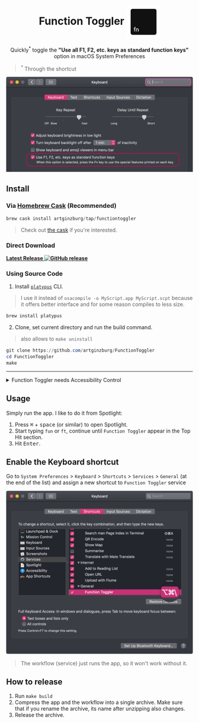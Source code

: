 <h1 align="center">
   Function Toggler <img align="center" height="90" src="icon/icon.png">
</h1>

<p align="center">
   Quickly<sup>*</sup> toggle the <strong>"Use all F1, F2, etc. keys as standard function keys"</strong> option in macOS System Preferences
</p>

> <sup>\*</sup> Through the shortcut

![keyboard settings](screenshots/kb-sets.png)

## Install

### Via [Homebrew Cask](//brew.sh) (Recommended)

```ps1
brew cask install artginzburg/tap/functiontoggler
```

> Check out [the cask](https://github.com/artginzburg/homebrew-tap/blob/main/Casks/functiontoggler.rb) if you're interested.

### Direct Download

**[Latest Release ![GitHub release](https://img.shields.io/github/release/artginzburg/functiontoggler?label=%20)](//github.com/artginzburg/FunctionToggler/releases/latest/download/FunctionToggler.zip)**

### Using Source Code

1. Install [`platypus`](https://github.com/sveinbjornt/Platypus) CLI.

> I use it instead of `osacompile -o MyScript.app MyScript.scpt` because it offers better interface and for some reason compiles to less size.

```ps1
brew install platypus
```

2. Clone, set current directory and run the build command.

> also allows to `make uninstall`

```ps1
git clone https://github.com/artginzburg/FunctionToggler
cd FunctionToggler
make
```

---

<details>
   <summary>Function Toggler needs Accessibility Control</summary>

1.  Open the app once (for it to appear in Accessibility tab)
2.  Go to `System Preferences` > `Security & Privacy` > `Privacy` > `Accessibility`
3.  `Click the lock to make changes` and tick `Function Toggler` under `Allow the apps below to control your computer`.

![preferences](screenshots/privacy-sets.png)

</details>

## Usage

Simply run the app.
I like to do it from Spotlight:

1. Press <kbd>⌘</kbd> + <kbd>space</kbd> (or similar) to open Spotlight.
2. Start typing `fun` or `ft`, continue until `Function Toggler` appear in the Top Hit section.
3. Hit <kbd>Enter</kbd>.

## Enable the Keyboard shortcut

Go to `System Preferences` > `Keyboard` > `Shortcuts` > `Services` > `General` (at the end of the list) and assign a new shortcut to `Function Toggler` service

![keybard-shortcut](screenshots/kb-short.png)

> The workflow (service) just runs the app, so it won't work without it.

## How to release

1. Run `make build`
2. Compress the app and the workflow into a single archive. Make sure that if you rename the archive, its name after unzipping also changes.
3. Release the archive.
